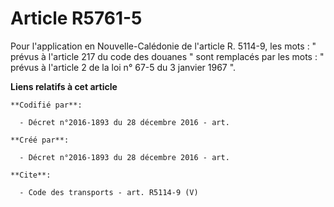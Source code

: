 # Article R5761-5

Pour l'application en Nouvelle-Calédonie de l'article R. 5114-9, les mots : " prévus à l'article 217 du code des douanes "
sont remplacés par les mots : " prévus à l'article 2 de la loi n° 67-5 du 3 janvier 1967 ".

**Liens relatifs à cet article**

	**Codifié par**:

	  - Décret n°2016-1893 du 28 décembre 2016 - art.

	**Créé par**:

	  - Décret n°2016-1893 du 28 décembre 2016 - art.

	**Cite**:

	  - Code des transports - art. R5114-9 (V)
